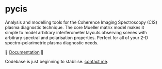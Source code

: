 # pycis

Analysis and modelling tools for the Coherence Imaging Spectroscopy (CIS) plasma diagnostic technique. The core Mueller matrix model makes it simple to model arbitrary interferometer layouts observing scenes with arbitrary spectral and polarisation properties. Perfect for all of your 2-D spectro-polarimetric plasma diagnostic needs. 

:rainbow: [Documentation](https://jsallcock.github.io/pycis/) :rainbow: 

Codebase is just beginning to stabilise. [contact me](https://twitter.com/JSAllcock).
